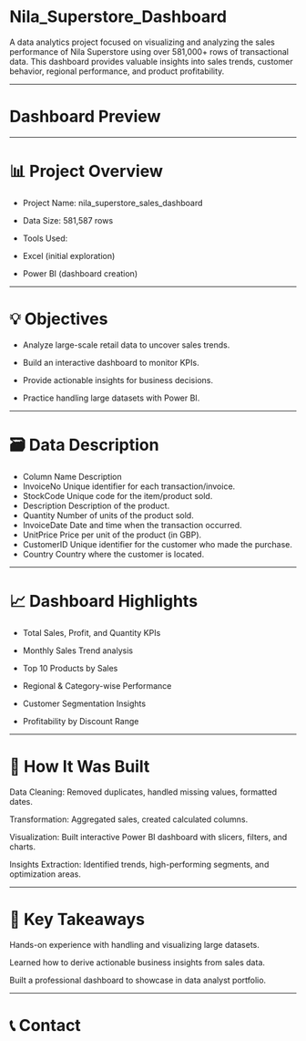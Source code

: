 # Nila_Superstore_Dashboard

A data analytics project focused on visualizing and analyzing the sales performance of Nila Superstore using over 581,000+ rows of transactional data. This dashboard provides valuable insights into sales trends, customer behavior, regional performance, and product profitability.

---
# Dashboard Preview
<!-- Add image or GIF of dashboard here -->

---

# 📊 Project Overview

- Project Name: nila_superstore_sales_dashboard

- Data Size: 581,587 rows

- Tools Used:

- Excel (initial exploration)

- Power BI (dashboard creation)

---

# 💡 Objectives

- Analyze large-scale retail data to uncover sales trends.

- Build an interactive dashboard to monitor KPIs.

- Provide actionable insights for business decisions.

- Practice handling large datasets with Power BI.

---

# 🗃️ Data Description

- Column Name	Description
- InvoiceNo	Unique identifier for each transaction/invoice.
- StockCode	Unique code for the item/product sold.
- Description	Description of the product.
- Quantity	Number of units of the product sold.
- InvoiceDate	Date and time when the transaction occurred.
- UnitPrice	Price per unit of the product (in GBP).
- CustomerID	Unique identifier for the customer who made the purchase.
- Country	Country where the customer is located.

---

# 📈 Dashboard Highlights

- Total Sales, Profit, and Quantity KPIs

- Monthly Sales Trend analysis

- Top 10 Products by Sales

- Regional & Category-wise Performance

- Customer Segmentation Insights

- Profitability by Discount Range

---

# 🔧 How It Was Built
Data Cleaning: Removed duplicates, handled missing values, formatted dates.

Transformation: Aggregated sales, created calculated columns.

Visualization: Built interactive Power BI dashboard with slicers, filters, and charts.

Insights Extraction: Identified trends, high-performing segments, and optimization areas.

---

# 🚀 Key Takeaways
Hands-on experience with handling and visualizing large datasets.

Learned how to derive actionable business insights from sales data.

Built a professional dashboard to showcase in data analyst portfolio.

---

# 📞 Contact


